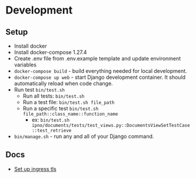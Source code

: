 # Development

## Setup
- Install docker
- Install docker-compose 1.27.4
- Create .env file from .env.example template and update environment variables
- `docker-compose build` - build everything needed for local development.
- `docker-compose up web` - start Django development container. It should automatically reload when code change.
- Run test `bin/test.sh`
  - Run all tests: `bin/test.sh`
  - Run a test file:  `bin/test.sh file_path`
  - Run a specific test  `bin/test.sh file_path::class_name::function_name`
    - ex: `bin/test.sh ipno/documents/tests/test_views.py::DocumentsViewSetTestCase::test_retrieve`
- `bin/manage.sh` - run any and all of your Django command.

## Docs
- [Set up ingress tls](docs/setup-ingress-tls.md)
